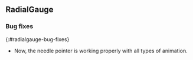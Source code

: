 ## RadialGauge

### Bug fixes
{:#radialgauge-bug-fixes}

* Now, the needle pointer is working properly with all types of animation.
